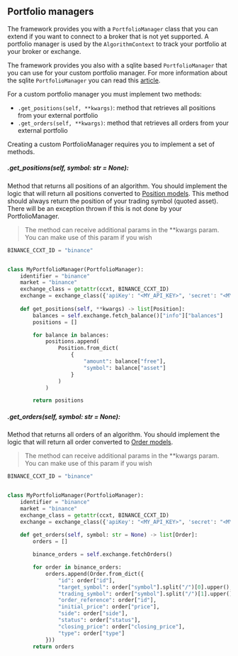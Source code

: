 ## Portfolio managers
The framework provides you with a `PortfolioManager` class that you can extend if you want to connect to a broker that is
not yet supported. A portfolio manager is used by the `AlgorithmContext` to track your portfolio at your broker or exchange.

The framework provides you also with a sqlite based `PortfolioManager` that you can use for your custom 
portfolio manager. For more information about the sqlite `PortfolioManager` you can read this [article]((/documentation/guides/sqlite#PorftolioManager)).

For a custom portfolio manager you must implement two methods:

* `.get_positions(self, **kwargs)`: method that retrieves all positions from your external portfolio
* `.get_orders(self, **kwargs)`: method that retrieves all orders from your external portfolio

Creating a custom PortfolioManager requires you to implement a set of methods.  

##### .get_positions(self, symbol: str = None):
Method that returns all positions of an algorithm. You should implement the logic that will return all positions 
converted to [Position models](/documentation/guides/models#Position). This method should always return the position 
of your trading symbol (quoted asset). There will be an exception thrown if this is not done by your PortfolioManager.

> The method can receive additional params in the **kwargs param. You can make use of this param if you wish

```python
BINANCE_CCXT_ID = "binance"


class MyPortfolioManager(PortfolioManager):
    identifier = "binance"
    market = "binance"
    exchange_class = getattr(ccxt, BINANCE_CCXT_ID)
    exchange = exchange_class({'apiKey': "<MY_API_KEY>", 'secret': "<MY_SECRET>"})
    
    def get_positions(self, **kwargs) -> list[Position]:
        balances = self.exchange.fetch_balance()["info"]["balances"]
        positions = []

        for balance in balances:
            positions.append(
                Position.from_dict(
                    {
                        "amount": balance["free"],
                        "symbol": balance["asset"]
                    }
                )
            )

        return positions
```

##### .get_orders(self, symbol: str = None):
Method that returns all orders of an algorithm. You should implement the logic that will return all order
converted to [Order models](/documentation/guides/models#Order).

> The method can receive additional params in the **kwargs param. You can make use of this param if you wish

```python
BINANCE_CCXT_ID = "binance"


class MyPortfolioManager(PortfolioManager):
    identifier = "binance"
    market = "binance"
    exchange_class = getattr(ccxt, BINANCE_CCXT_ID)
    exchange = exchange_class({'apiKey': "<MY_API_KEY>", 'secret': "<MY_SECRET>"})
    
    def get_orders(self, symbol: str = None) -> list[Order]:
        orders = []

        binance_orders = self.exchange.fetchOrders()

        for order in binance_orders:
            orders.append(Order.from_dict({
                "id": order["id"],
                "target_symbol": order["symbol"].split("/")[0].upper(),
                "trading_symbol": order["symbol"].split("/")[1].upper(),
                "order_reference": order["id"],
                "initial_price": order["price"],
                "side": order["side"],
                "status": order["status"],
                "closing_price": order["closing_price"],
                "type": order["type"]
            }))
        return orders
```